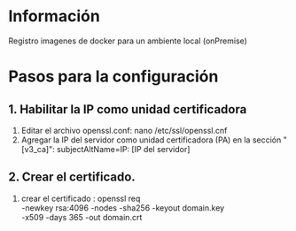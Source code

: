 # Información

Registro imagenes de docker para un ambiente local (onPremise)

# Pasos para la configuración

## 1. Habilitar la IP como unidad certificadora
1. Editar el archivo openssl.conf: nano /etc/ssl/openssl.cnf
2. Agregar la IP del servidor como unidad certificadora (PA) en la sección "[v3_ca]":  subjectAltName=IP: [IP del servidor]


## 2. Crear el certificado.
1. crear el certificado : openssl req \
  -newkey rsa:4096 -nodes -sha256 -keyout domain.key \
  -x509 -days 365 -out domain.crt


